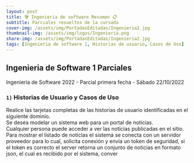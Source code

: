 ```yaml
---
layout: post
title: 🛠 Ingenieria de software Resumen 📋
subtitle: Parciales resueltos de la cursada
cover-img: /assets/img/PortadasEditadas/Ingenieria2.jpg
thumbnail-img: /assets/img/logos/Ingenieria.png
share-img: /assets/img/PortadasEditadas/Ingenieria2.jpg
tags: [Ingenieria de software 1, Historias de usuario, Casos de Uso]
---
```


## Ingenieria de Software 1 Parciales

Ingeniería de Software 2022 - Parcial primera fecha - Sábado 22/10/2022

### `1)` Historias de Usuario y Casos de Uso

Realice las tarjetas completas de las historias de usuario identificadas en el siguiente dominio.\
Se desea modelar un sistema web para un portal de noticias.\
Cualquier persona puede acceder a ver las noticias publicadas en el sitio. Para mostrar el listado de noticias el sistema se conecta con un servidor proveedor para lo cual, solicita conexión y envía un token de seguridad, si el token es correcto el server retorna un conjunto de noticias en formato json, el cual es recibido por el sistema, conver